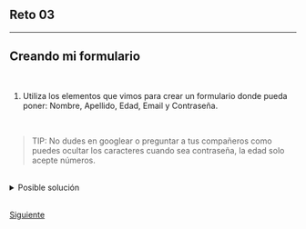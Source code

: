## Reto 03

<hr/>
 
## Creando mi formulario

<br/>

1. Utiliza los elementos que vimos para crear un formulario donde pueda poner: Nombre, Apellido, Edad, Email y Contraseña.

<br/>

> TIP: No dudes en googlear o preguntar a tus compañeros como puedes ocultar
> los caracteres cuando sea contraseña, la edad solo acepte números.

<br/>

<details><summary>Posible solución</summary>
<p>

```html
<form>
    <label for="name">Nombre</label>
    <input type="text" id="name" name="fname"><br><br>
    <input type="text" id="lastname" name="lastname" placeholder="Apellido"><br><br>
    <input type="number" id="age" name="age" placeholder="Edad" min="18" max="35"><br><br>
    <input type="email" id="email" name="email" placeholder="Correo"><br><br>
    <input type="password" id="password" name="password" placeholder="Contraseña"><br><br>
    <button type="submit">Enviar</button>
</form>
```

</p>
</details>

<br/>

[Siguiente](../reto-04)